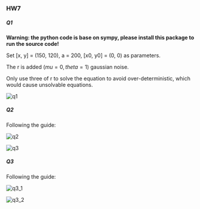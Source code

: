 ### HW7

##### Q1

**Warning: the python code is base on sympy, please install this package to run the source code!**

Set [x, y] = (150, 120), a = 200, [x0, y0] = (0, 0) as parameters.

The r is added ($mu = 0, theta = 1​$) gaussian noise.

Only use three of r to solve the equation to avoid over-deterministic, which would cause unsolvable equations.

![q1](E:\Workspace\Matlab\Robotics\HW8\q1.png)



##### Q2

Following the guide: 

![q2](E:\Workspace\Matlab\Robotics\HW8\q2_1.png)

![q3](E:\Workspace\Matlab\Robotics\HW8\q2_2.png)



##### Q3

Following the guide: 

![q3_1](E:\Workspace\Matlab\Robotics\HW8\q3_1.png)

![q3_2](E:\Workspace\Matlab\Robotics\HW8\q3_2.png)